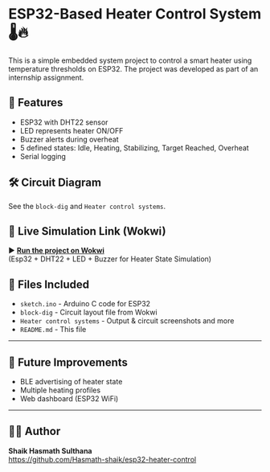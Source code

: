 # ESP32-Based Heater Control System 🌡️🔥

This is a simple embedded system project to control a smart heater using temperature thresholds on ESP32. The project was developed as part of an internship assignment.

## 📌 Features

- ESP32 with DHT22 sensor
- LED represents heater ON/OFF
- Buzzer alerts during overheat
- 5 defined states: Idle, Heating, Stabilizing, Target Reached, Overheat
- Serial logging

## 🛠️ Circuit Diagram

See the `block-dig` and `Heater control systems`.

## 🔗 Live Simulation Link (Wokwi)

▶️ **[Run the project on Wokwi](https://wokwi.com/projects/436620623720940545)**  
(Esp32 + DHT22 + LED + Buzzer for Heater State Simulation)

## 📂 Files Included

- `sketch.ino` - Arduino C code for ESP32
- `block-dig` - Circuit layout file from Wokwi
- `Heater control systems` - Output & circuit screenshots and more 
- `README.md` - This file

---

## 🚀 Future Improvements

- BLE advertising of heater state
- Multiple heating profiles
- Web dashboard (ESP32 WiFi)

---

## 👩‍💻 Author

**Shaik Hasmath Sulthana**  
https://github.com/Hasmath-shaik/esp32-heater-control

